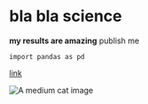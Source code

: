 # bla bla science

**my results are amazing** publish me

```
import pandas as pd
```

[link](https://www.example.com/my%20great%20page)

![A medium cat image](https://cdn2.thecatapi.com/images/9qLSHCaQQ.jpg)
